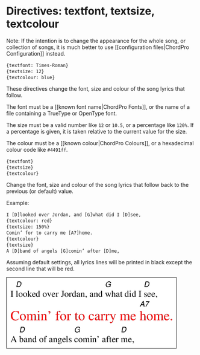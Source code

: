 # Directives: textfont, textsize, textcolour

Note: If the intention is to change the appearance for the whole song, or collection of songs, it is much better to use [[configuration files|ChordPro Configuration]] instead.

    {textfont: Times-Roman}
    {textsize: 12}
    {textcolour: blue}

These directives change the font, size and colour of the song lyrics that follow.

The font must be a [[known font name|ChordPro Fonts]], or the name of a file containing a TrueType or OpenType font.

The size must be a valid number like `12` or `10.5`, or a percentage like `120%`. If a percentage is given, it is taken relative to the current value for the size.

The colour must be a [[known colour|ChordPro Colours]], or a hexadecimal colour code like `#4491ff`.

    {textfont}
    {textsize}
    {textcolour}

Change the font, size and colour of the song lyrics that follow back to the previous (or default) value.

Example:

    I [D]looked over Jordan, and [G]what did I [D]see,
    {textcolour: red}
    {textsize: 150%}
    Comin’ for to carry me [A7]home.
    {textcolour}
    {textsize}
    A [D]band of angels [G]comin’ after [D]me,

Assuming default settings, all lyrics lines will be printed in black except the second line that will be red.

![](images/ex_textcolour.png)
